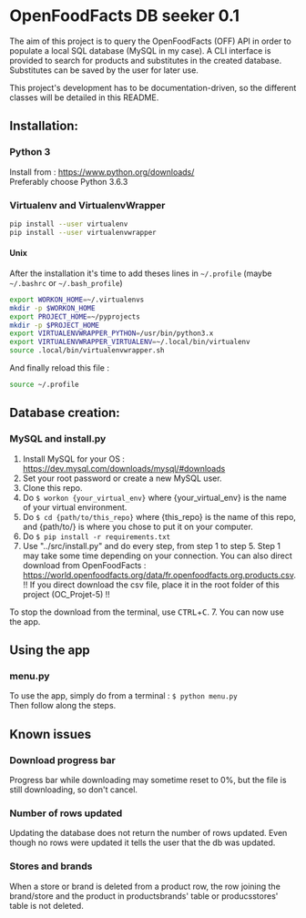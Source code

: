 # OpenFoodFacts DB seeker 0.1

The aim of this project is to query the OpenFoodFacts (OFF) API in order to populate a local SQL database (MySQL in my case). A CLI interface is provided to search for products and substitutes in the created database. Substitutes can be saved by the user for later use.

This project's development has to be documentation-driven, so the different classes will be detailed in this README.

## Installation:

### Python 3

Install from : https://www.python.org/downloads/  
Preferably choose Python 3.6.3

### Virtualenv and VirtualenvWrapper

```sh
pip install --user virtualenv
pip install --user virtualenvwrapper
```

#### Unix
After the installation it's time to add theses lines in ```~/.profile``` (maybe ```~/.bashrc``` or ```~/.bash_profile```)

```sh
export WORKON_HOME=~/.virtualenvs
mkdir -p $WORKON_HOME
export PROJECT_HOME=~/pyprojects
mkdir -p $PROJECT_HOME
export VIRTUALENVWRAPPER_PYTHON=/usr/bin/python3.x
export VIRTUALENVWRAPPER_VIRTUALENV=~/.local/bin/virtualenv
source .local/bin/virtualenvwrapper.sh
```

And finally reload this file :

```sh 
source ~/.profile
```

## Database creation:

### MySQL and install.py

1. Install MySQL for your OS : https://dev.mysql.com/downloads/mysql/#downloads
2. Set your root password or create a new MySQL user.
3. Clone this repo.
4. Do ```$ workon {your_virtual_env}``` where {your_virtual_env} is the name of your virtual environment.
5. Do ```$ cd {path/to/this_repo}``` where {this_repo} is the name of this repo, and {path/to/} is where you chose to put it on your computer.
5. Do ```$ pip install -r requirements.txt``` 
6. Use "../src/install.py" and do every step, from step 1 to step 5.
Step 1 may take some time depending on your connection. You can also direct download from OpenFoodFacts : https://world.openfoodfacts.org/data/fr.openfoodfacts.org.products.csv.
!! If you direct download the csv file, place it in the root folder of this project (OC_Projet-5) !!  

To stop the download from the terminal, use <kbd>CTRL</kbd>+<kbd>C</kbd>.
7. You can now use the app.

## Using the app

### menu.py

To use the app, simply do from a terminal : ```$ python menu.py```  
Then follow along the steps.

## Known issues
### Download progress bar
Progress bar while downloading may sometime reset to 0%, but the file is still downloading, so don't cancel.

### Number of rows updated
Updating the database does not return the number of rows updated. Even though no rows were updated it tells the user that the db was updated.

### Stores and brands
When a store or brand is deleted from a product row, the row joining the brand/store and the product in productsbrands' table or producsstores' table is not deleted.
